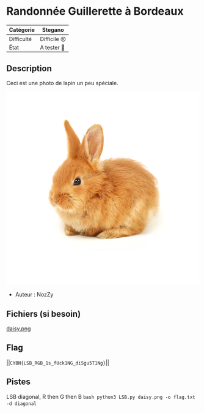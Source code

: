 # Randonnée Guillerette à Bordeaux

| Catégorie  | Stegano      |
|------------|--------------|
| Difficulté | Difficile 😠 |
| État       | A tester 🎯  |
## Description

Ceci est une photo de lapin un peu spéciale.

![daisy.png](daisy.png)

- Auteur : NozZy

## Fichiers (si besoin)
[daisy.png](daisy.png)

## Flag
||`CYBN{LSB_RGB_1s_fUck1NG_diSgu5T1Ng}`||

## Pistes
LSB diagonal, R then G then B
``bash
python3 LSB.py daisy.png -o flag.txt -d diagonal
``